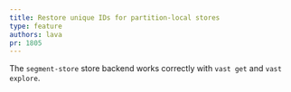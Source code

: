 ```yaml
---
title: Restore unique IDs for partition-local stores
type: feature
authors: lava
pr: 1805
---
```


The `segment-store` store backend works correctly with `vast get` and
`vast explore`.
